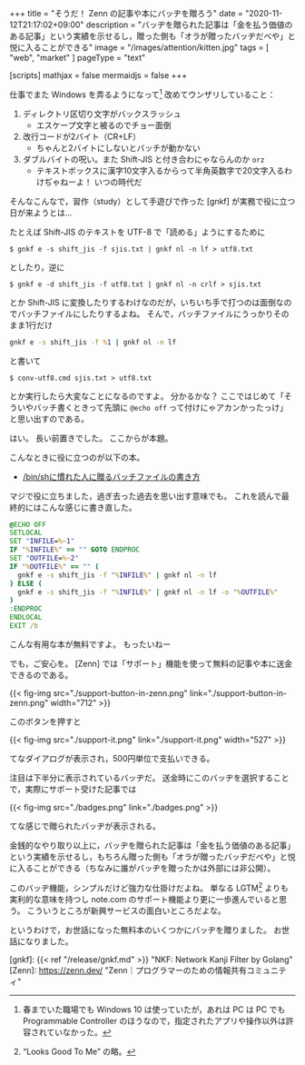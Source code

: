 +++
title = "そうだ！ Zenn の記事や本にバッヂを贈ろう"
date =  "2020-11-12T21:17:02+09:00"
description = "バッヂを贈られた記事は「金を払う価値のある記事」という実績を示せるし，贈った側も「オラが贈ったバッヂだべや」と悦に入ることができる"
image = "/images/attention/kitten.jpg"
tags = [ "web", "market" ]
pageType = "text"

[scripts]
  mathjax = false
  mermaidjs = false
+++

仕事でまた Windows を弄るようになって[^win10] 改めてウンザリしていること：

[^win10]: 春までいた職場でも Windows 10 は使っていたが，あれは PC は PC でも Programmable Controller のほうなので，指定されたアプリや操作以外は許容されていなかった。

1. ディレクトリ区切り文字がバックスラッシュ
    - エスケープ文字と被るのでチョー面倒
2. 改行コードが2バイト（CR+LF）
    - ちゃんと2バイトにしないとバッチが動かない
3. ダブルバイトの呪い。また Shift-JIS と付き合わにゃならんのか `orz`
    - テキストボックスに漢字10文字入るからって半角英数字で20文字入るわけぢゃねーよ！ いつの時代だ

そんなこんなで，習作（study）として手遊びで作った [gnkf] が実務で役に立つ日が来ようとは...

たとえば Shift-JIS のテキストを UTF-8 で「読める」ようにするために

```text
$ gnkf e -s shift_jis -f sjis.txt | gnkf nl -n lf > utf8.txt
```

としたり，逆に

```text
$ gnkf e -d shift_jis -f utf8.txt | gnkf nl -n crlf > sjis.txt
```

とか Shift-JIS に変換したりするわけなのだが，いちいち手で打つのは面倒なのでバッチファイルにしたりするよね。
そんで，バッチファイルにうっかりそのまま1行だけ

```bat
gnkf e -s shift_jis -f %1 | gnkf nl -n lf
```

と書いて

```text
$ conv-utf8.cmd sjis.txt > utf8.txt
```

とか実行したら大変なことになるのですよ。
分かるかな？ ここではじめて「そういやバッチ書くときって先頭に `@echo off` って付けにゃアカンかったっけ」と思い出すのである。

はい。
長い前置きでした。
ここからが本題。

こんなときに役に立つのが以下の本。

- [/bin/shに慣れた人に贈るバッチファイルの書き方](https://zenn.dev/zetamatta/books/c84cbe23093eee1b5830)

マジで役に立ちました，過ぎ去った過去を思い出す意味でも。
これを読んで最終的にはこんな感じに書き直した。

```bat
@ECHO OFF
SETLOCAL
SET "INFILE=%~1"
IF "%INFILE%" == "" GOTO ENDPROC
SET "OUTFILE=%~2"
IF "%OUTFILE%" == "" (
  gnkf e -s shift_jis -f "%INFILE%" | gnkf nl -n lf
) ELSE (
  gnkf e -s shift_jis -f "%INFILE%" | gnkf nl -n lf -o "%OUTFILE%"
)
:ENDPROC
ENDLOCAL
EXIT /b
```

こんな有用な本が無料ですよ。
もったいねー

でも，ご安心を。
[Zenn] では「サポート」機能を使って無料の記事や本に送金できるのである。

{{< fig-img src="./support-button-in-zenn.png" link="./support-button-in-zenn.png" width="712" >}}

このボタンを押すと

{{< fig-img src="./support-it.png" link="./support-it.png" width="527" >}}

てなダイアログが表示され，500円単位で支払いできる。

注目は下半分に表示されているバッヂだ。
送金時にこのバッヂを選択することで，実際にサポート受けた記事では

{{< fig-img src="./badges.png" link="./badges.png" >}}

てな感じで贈られたバッヂが表示される。

金銭的なやり取り以上に，バッヂを贈られた記事は「金を払う価値のある記事」という実績を示せるし，もちろん贈った側も「オラが贈ったバッヂだべや」と悦に入ることができる（ちなみに誰がバッヂを贈ったかは外部には非公開）。

このバッヂ機能，シンプルだけど強力な仕掛けだよね。
単なる LGTM[^lgtm1] よりも実利的な意味を持つし note.com のサポート機能より更に一歩進んでいると思う。
こういうところが新興サービスの面白いところだよな。

[^lgtm1]: “Looks Good To Me” の略。

というわけで，お世話になった無料本のいくつかにバッヂを贈りました。
お世話になりました。

[gnkf]: {{< ref "/release/gnkf.md" >}} "NKF: Network Kanji Filter by Golang"
[Zenn]: https://zenn.dev/ "Zenn｜プログラマーのための情報共有コミュニティ"
<!-- eof -->
